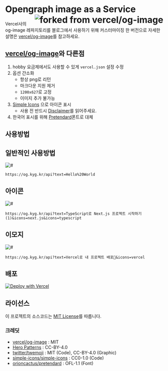 <h1>
  Opengraph image as a Service
  <a href="https://github.com/vercel/og-image" target="_blank">
    <img src="https://img.shields.io/badge/forked%20from-vercel%2Fog--image-000?logo=vercel&style=for-the-badge" alt="forked from vercel/og-image" align="right" />
  </a>
</h1>

Vercel사의 og-image 레파지토리를 블로그에서 사용하기 위해 커스터마이징 한 버전으로 자세한 설명은 [vercel/og-image][OG_IMAGE_LINK]를 참고하세요.

## [vercel/og-image][OG_IMAGE_LINK]와 다른점
1. hobby 요금제에서도 사용할 수 있게 `vercel.json` 설정 수정
2. 옵션 간소화
    * 항상 png로 리턴
    * 마크다운 지원 제거
    * `1200x627`로 고정
    * 이미지 추가 불가능
3. [Simple Icons][SIMPLE_ICONS] 으로 아이콘 표시
    * 사용 전 반드시 [Disclaimer][SIMPLE_ICONS_DISCLAIMER]를 읽어주세요.
4. 한국어 표시를 위해 [Pretendard][PRETENDARD]폰트로 대체

## 사용방법

## 일반적인 사용방법
![#](https://og.kyg.kr/api?text=Hello%20World)
```
https://og.kyg.kr/api?text=Hello%20World
```

## 아이콘
![#](https://og.kyg.kr/api?text=TypeScript%EB%A1%9C%20Next.js%20%ED%94%84%EB%A1%9C%EC%A0%9D%ED%8A%B8%20%EC%8B%9C%EC%9E%91%ED%95%98%EA%B8%B0%20(1)&icons=next.js&icons=typescript)
```
https://og.kyg.kr/api?text=TypeScript로 Next.js 프로젝트 시작하기 (1)&icons=next.js&icons=typescript
```

## 이모지
![#](https://og.kyg.kr/api?text=Vercel%EB%A1%9C%20%EB%82%B4%20%ED%94%84%EB%A1%9C%EC%A0%9D%ED%8A%B8%20%EB%B0%B0%ED%8F%AC%F0%9F%9A%80&icons=vercel)
```
https://og.kyg.kr/api?text=Vercel로 내 프로젝트 배포🚀&icons=vercel
```

## 배포
[![Deploy with Vercel](https://vercel.com/button)](https://vercel.com/new/git/external?repository-url=https%3A%2F%2Fgithub.com%2Fdungsil%2Fopengraph-api)

## 라이선스
이 프로젝트의 소스코드는 [MIT License](./LICENSE)를 따릅니다.

### 크레딧
 - [vercel/og-image][OG_IMAGE_LINK] : MIT
 - [Hero Patterns][HERO_PATTERN] : CC-BY-4.0
 - [twitter/twemoji][TWEMOJI] : MIT (Code), CC-BY-4.0 (Graphic)
 - [simple-icons/simple-icons][SIMPLE_ICONS] : CC0-1.0 (Code)
 - [orioncactus/pretendard][PRETENDARD] : OFL-1.1 (Font)

<!-- 변수 -->
[OG_IMAGE_LINK]: https://github.com/vercel/og-image#readme
[SIMPLE_ICONS]: https://simpleicons.org/
[SIMPLE_ICONS_DISCLAIMER]: https://github.com/simple-icons/simple-icons/blob/develop/DISCLAIMER.md
[TWEMOJI]: https://github.com/twitter/twemoji/
[PRETENDARD]: https://github.com/orioncactus/pretendard
[HERO_PATTERN]: http://www.heropatterns.com/
